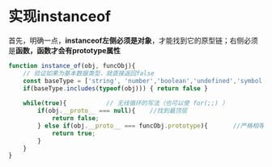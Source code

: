 # 实现instanceof
首先，明确一点，**instanceof左侧必须是对象**，才能找到它的原型链；右侧必须是**函数，函数才会有prototype属性**

```javascript
function instance_of(obj, funcObj){    
    // 验证如果为基本数据类型，就直接返回false
    const baseType = ['string', 'number','boolean','undefined','symbol']
    if(baseType.includes(typeof(obj))) { return false }
    
    while(true){           // 无线循环的写法（也可以使 for(;;) ）
        if(obj.__proto__ === null){    //找到最顶层
            return false;
        } else if(obj.__proto__ === funcObj.prototype){       //严格相等
            return true;
        }
    }
}
```